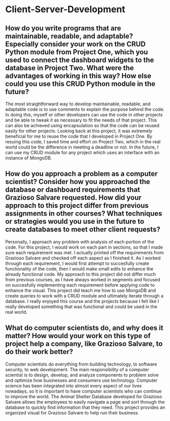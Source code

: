 # Client-Server-Development
## How do you write programs that are maintainable, readable, and adaptable? Especially consider your work on the CRUD Python module from Project One, which you used to connect the dashboard widgets to the database in Project Two. What were the advantages of working in this way? How else could you use this CRUD Python module in the future?
The most straightforward way to develop maintainable, readable, and adaptable code is to use comments to explain the purpose behind the code. In doing this, myself or other developers can use the code in other projects and be able to tweak it as necessary to fit the needs of that project. This can also be achieved using encapsulation so that the code can be reused easily for other projects. Looking back at this project, it was extremely beneficial for me to reuse the code that I developed in Project One. By resuing this code, I saved time and effort on Project Two, which in the real world could be the difference in meeting a deadline or not. In the future, I can use my CRUD module for any project which uses an interface with an instance of MongoDB. 
## How do you approach a problem as a computer scientist? Consider how you approached the database or dashboard requirements that Grazioso Salvare requested. How did your approach to this project differ from previous assignments in other courses? What techniques or strategies would you use in the future to create databases to meet other client requests?
Personally, I approach any problem with analysis of each portion of the code. For this project, I would work on each part in sections, so that I made sure each requirement was met. I actually printed off the requirements from Grazioso Salvare and checked off each aspect as I finished it. As I worked through each requirement, I would first attempt to succesfully create functionality of the code, then I would make small edits to enhance the already functional code. My approach to this project did not differ much from previous courses, as I have always worked in segments and focused on succesfully implementing each requirement before applying code to enhance the visual. This project did teach me how to use MongoDB and create queries to work with a CRUD module and ultimately iterate through a database. I really enjoyed this course and the projects because I felt like I really developed something that was functional and could be used in the real world. 
## What do computer scientists do, and why does it matter? How would your work on this type of project help a company, like Grazioso Salvare, to do their work better?
Computer scientists do everything from building technology, to software security, to web development. The main responsibility of a computer scientist is to design, develop, and analyze components to problem solve and optimize how businesses and consumers use technology. Computer science has been integrated into almost every aspect of our lives nowadays, so it is important to have computer scientists who can continue to improve the world. The Animal Shelter Database developed for Grazioso Salvare allows the employees to easily navigate a page and sort through the database to quickly find information that they need. This project provides an organized visual for Grazioso Salvare to help run their business. 
